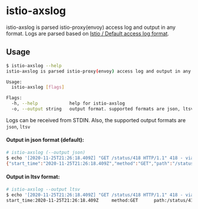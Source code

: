 # istio-axslog

istio-axslog is parsed istio-proxy(envoy) access log and output in any format. Logs are parsed based on [Istio / Default access log format](https://istio.io/latest/docs/tasks/observability/logs/access-log/#default-access-log-format).

## Usage
```sh
$ istio-axslog --help
istio-axslog is parsed istio-proxy(envoy) access log and output in any format.

Usage:
  istio-axslog [flags]

Flags:
  -h, --help            help for istio-axslog
  -o, --output string   output format. supported formats are json, ltsv (default "json")
```
Logs can be received from STDIN. Also, the supported output formats are `json`, `ltsv`

#### Output in json format (default):

```sh
# istio-axslog (--output json)
$ echo '[2020-11-25T21:26:18.409Z] "GET /status/418 HTTP/1.1" 418 - via_upstream - "-" 0 135 4 4 "-" "curl/7.73.0-DEV" "84961386-6d84-929d-98bd-c5aee93b5c88" "httpbin:8000" "10.44.1.27:80" outbound|8000||httpbin.foo.svc.cluster.local 10.44.1.23:37652 10.0.45.184:8000 10.44.1.23:46520 - default' | istio-axslog
{"start_time":"2020-11-25T21:26:18.409Z","method":"GET","path":"/status/418","protocol":"HTTP/1.1","response_code":"418","response_flags":"-","response_code_details":"via_upstream","connection_termination_details":"-","upstream_transport_failure_reason":"-","bytes_received":"0","bytes_sent":"135","duration":"4","x_envoy_upstream_service_time":"4","x_forwarded_for":"-","user_agent":"curl/7.73.0-DEV","x_request_id":"84961386-6d84-929d-98bd-c5aee93b5c88","authority":"httpbin:8000","upstream_host":"10.44.1.27:80","upstream_cluster":"outbound|8000||httpbin.foo.svc.cluster.local","upstream_local_address":"10.44.1.23:37652","downstream_local_address":"10.0.45.184:8000","downstream_remote_address":"10.44.1.23:46520","requested_server_name":"-","route_name":"default"}
```

#### Output in ltsv format:
```sh
# istio-axslog --output ltsv
$ echo '[2020-11-25T21:26:18.409Z] "GET /status/418 HTTP/1.1" 418 - via_upstream - "-" 0 135 4 4 "-" "curl/7.73.0-DEV" "84961386-6d84-929d-98bd-c5aee93b5c88" "httpbin:8000" "10.44.1.27:80" outbound|8000||httpbin.foo.svc.cluster.local 10.44.1.23:37652 10.0.45.184:8000 10.44.1.23:46520 - default' | istio-axslog --output ltsv
start_time:2020-11-25T21:26:18.409Z     method:GET      path:/status/418        protocol:HTTP/1.1       response_code:418       response_flags:-        response_code_details:via_upstream      connection_termination_details:-        upstream_transport_failure_reason:-     bytes_received:0        bytes_sent:135     duration:4      x_envoy_upstream_service_time:4 x_forwarded_for:-       user_agent:curl/7.73.0-DEV      x_request_id:84961386-6d84-929d-98bd-c5aee93b5c88       authority:httpbin:8000  upstream_host:10.44.1.27:80     upstream_cluster:outbound|8000||httpbin.foo.svc.cluster.local   upstream_local_address:10.44.1.23:37652    downstream_local_address:10.0.45.184:8000       downstream_remote_address:10.44.1.23:46520      requested_server_name:- route_name:default
```
